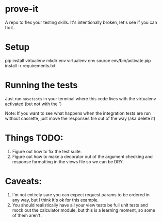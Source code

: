 prove-it
========

A repo to flex your testing skills.  It's intentionally broken, let's see if you can fix it.


Setup
=====
pip install virtualenv
mkdir env
virtualenv env
source env/bin/activate
pip install -r requirements.txt


Running the tests
======================
Just run `nosetests` in your terminal where this code lives with
the virtualenv activated (but not with the `)

Note: If you want to see what happens when the integration tests are run
without cassette, just move the responses file out of the way (aka delete it)



Things TODO:
============
1) Figure out how to fix the test suite.
2) Figure out how to make a decorator out of the argument checking and response
   formatting in the views file so we can be DRY.


Caveats:
========
1) I'm not entirely sure you can expect request params to be ordered in any way,
   but I think it's ok for this example.
2) You should realistically have all your view tests be full unit tests and 
   mock out the calculator module, but this is a learning moment, so some of 
   them aren't.
